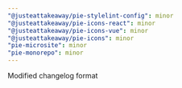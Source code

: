 ```yaml
---
"@justeattakeaway/pie-stylelint-config": minor
"@justeattakeaway/pie-icons-react": minor
"@justeattakeaway/pie-icons-vue": minor
"@justeattakeaway/pie-icons": minor
"pie-microsite": minor
"pie-monorepo": minor
---
```


Modified changelog format
